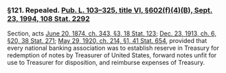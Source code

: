 ### §121. Repealed. [Pub. L. 103–325, title VI, §602(f)(4)(B), Sept. 23, 1994, 108 Stat. 2292](/statviewer.htm?volume=108&page=2292) ###

Section, acts [June 20, 1874, ch. 343, §3, 18 Stat. 123](/statviewer.htm?volume=18&page=123); [Dec. 23, 1913, ch. 6, §20, 38 Stat. 271](/statviewer.htm?volume=38&page=271); [May 29, 1920, ch. 214, §1, 41 Stat. 654](/statviewer.htm?volume=41&page=654), provided that every national banking association was to establish reserve in Treasury for redemption of notes by Treasurer of United States, forward notes unfit for use to Treasurer for disposition, and reimburse expenses of Treasury.